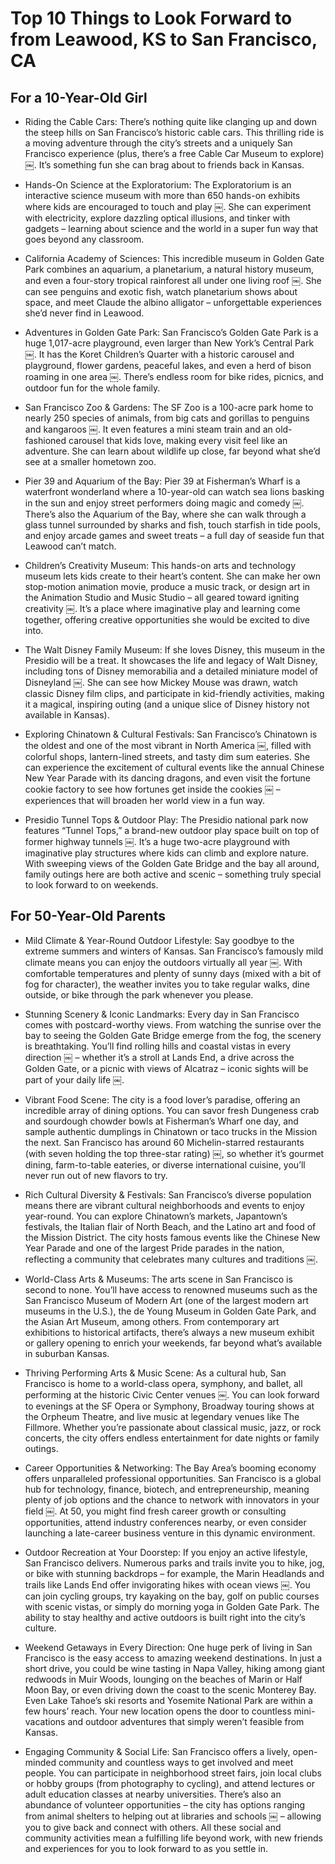 # Top 10 Things to Look Forward to from Leawood, KS to San Francisco, CA

## For a 10-Year-Old Girl

- Riding the Cable Cars: There’s nothing quite like clanging up and down the steep hills on San Francisco’s historic cable cars. This thrilling ride is a moving adventure through the city’s streets and a uniquely San Francisco experience (plus, there’s a free Cable Car Museum to explore) ￼. It’s something fun she can brag about to friends back in Kansas.

- Hands-On Science at the Exploratorium: The Exploratorium is an interactive science museum with more than 650 hands-on exhibits where kids are encouraged to touch and play ￼. She can experiment with electricity, explore dazzling optical illusions, and tinker with gadgets – learning about science and the world in a super fun way that goes beyond any classroom.

- California Academy of Sciences: This incredible museum in Golden Gate Park combines an aquarium, a planetarium, a natural history museum, and even a four-story tropical rainforest all under one living roof ￼. She can see penguins and exotic fish, watch planetarium shows about space, and meet Claude the albino alligator – unforgettable experiences she’d never find in Leawood.

- Adventures in Golden Gate Park: San Francisco’s Golden Gate Park is a huge 1,017-acre playground, even larger than New York’s Central Park ￼. It has the Koret Children’s Quarter with a historic carousel and playground, flower gardens, peaceful lakes, and even a herd of bison roaming in one area ￼. There’s endless room for bike rides, picnics, and outdoor fun for the whole family.

- San Francisco Zoo & Gardens: The SF Zoo is a 100-acre park home to nearly 250 species of animals, from big cats and gorillas to penguins and kangaroos ￼. It even features a mini steam train and an old-fashioned carousel that kids love, making every visit feel like an adventure. She can learn about wildlife up close, far beyond what she’d see at a smaller hometown zoo.

- Pier 39 and Aquarium of the Bay: Pier 39 at Fisherman’s Wharf is a waterfront wonderland where a 10-year-old can watch sea lions basking in the sun and enjoy street performers doing magic and comedy ￼. There’s also the Aquarium of the Bay, where she can walk through a glass tunnel surrounded by sharks and fish, touch starfish in tide pools, and enjoy arcade games and sweet treats – a full day of seaside fun that Leawood can’t match.

- Children’s Creativity Museum: This hands-on arts and technology museum lets kids create to their heart’s content. She can make her own stop-motion animation movie, produce a music track, or design art in the Animation Studio and Music Studio – all geared toward igniting creativity ￼. It’s a place where imaginative play and learning come together, offering creative opportunities she would be excited to dive into.

- The Walt Disney Family Museum: If she loves Disney, this museum in the Presidio will be a treat. It showcases the life and legacy of Walt Disney, including tons of Disney memorabilia and a detailed miniature model of Disneyland ￼. She can see how Mickey Mouse was drawn, watch classic Disney film clips, and participate in kid-friendly activities, making it a magical, inspiring outing (and a unique slice of Disney history not available in Kansas).

- Exploring Chinatown & Cultural Festivals: San Francisco’s Chinatown is the oldest and one of the most vibrant in North America ￼, filled with colorful shops, lantern-lined streets, and tasty dim sum eateries. She can experience the excitement of cultural events like the annual Chinese New Year Parade with its dancing dragons, and even visit the fortune cookie factory to see how fortunes get inside the cookies ￼ – experiences that will broaden her world view in a fun way.

- Presidio Tunnel Tops & Outdoor Play: The Presidio national park now features “Tunnel Tops,” a brand-new outdoor play space built on top of former highway tunnels ￼. It’s a huge two-acre playground with imaginative play structures where kids can climb and explore nature. With sweeping views of the Golden Gate Bridge and the bay all around, family outings here are both active and scenic – something truly special to look forward to on weekends.

## For 50-Year-Old Parents

- Mild Climate & Year-Round Outdoor Lifestyle: Say goodbye to the extreme summers and winters of Kansas. San Francisco’s famously mild climate means you can enjoy the outdoors virtually all year ￼. With comfortable temperatures and plenty of sunny days (mixed with a bit of fog for character), the weather invites you to take regular walks, dine outside, or bike through the park whenever you please.

- Stunning Scenery & Iconic Landmarks: Every day in San Francisco comes with postcard-worthy views. From watching the sunrise over the bay to seeing the Golden Gate Bridge emerge from the fog, the scenery is breathtaking. You’ll find rolling hills and coastal vistas in every direction ￼ – whether it’s a stroll at Lands End, a drive across the Golden Gate, or a picnic with views of Alcatraz – iconic sights will be part of your daily life ￼.

- Vibrant Food Scene: The city is a food lover’s paradise, offering an incredible array of dining options. You can savor fresh Dungeness crab and sourdough chowder bowls at Fisherman’s Wharf one day, and sample authentic dumplings in Chinatown or taco trucks in the Mission the next. San Francisco has around 60 Michelin-starred restaurants (with seven holding the top three-star rating) ￼, so whether it’s gourmet dining, farm-to-table eateries, or diverse international cuisine, you’ll never run out of new flavors to try.

- Rich Cultural Diversity & Festivals: San Francisco’s diverse population means there are vibrant cultural neighborhoods and events to enjoy year-round. You can explore Chinatown’s markets, Japantown’s festivals, the Italian flair of North Beach, and the Latino art and food of the Mission District. The city hosts famous events like the Chinese New Year Parade and one of the largest Pride parades in the nation, reflecting a community that celebrates many cultures and traditions ￼.

- World-Class Arts & Museums: The arts scene in San Francisco is second to none. You’ll have access to renowned museums such as the San Francisco Museum of Modern Art (one of the largest modern art museums in the U.S.), the de Young Museum in Golden Gate Park, and the Asian Art Museum, among others. From contemporary art exhibitions to historical artifacts, there’s always a new museum exhibit or gallery opening to enrich your weekends, far beyond what’s available in suburban Kansas.

- Thriving Performing Arts & Music Scene: As a cultural hub, San Francisco is home to a world-class opera, symphony, and ballet, all performing at the historic Civic Center venues ￼. You can look forward to evenings at the SF Opera or Symphony, Broadway touring shows at the Orpheum Theatre, and live music at legendary venues like The Fillmore. Whether you’re passionate about classical music, jazz, or rock concerts, the city offers endless entertainment for date nights or family outings.

- Career Opportunities & Networking: The Bay Area’s booming economy offers unparalleled professional opportunities. San Francisco is a global hub for technology, finance, biotech, and entrepreneurship, meaning plenty of job options and the chance to network with innovators in your field ￼. At 50, you might find fresh career growth or consulting opportunities, attend industry conferences nearby, or even consider launching a late-career business venture in this dynamic environment.

- Outdoor Recreation at Your Doorstep: If you enjoy an active lifestyle, San Francisco delivers. Numerous parks and trails invite you to hike, jog, or bike with stunning backdrops – for example, the Marin Headlands and trails like Lands End offer invigorating hikes with ocean views ￼. You can join cycling groups, try kayaking on the bay, golf on public courses with scenic vistas, or simply do morning yoga in Golden Gate Park. The ability to stay healthy and active outdoors is built right into the city’s culture.

- Weekend Getaways in Every Direction: One huge perk of living in San Francisco is the easy access to amazing weekend destinations. In just a short drive, you could be wine tasting in Napa Valley, hiking among giant redwoods in Muir Woods, lounging on the beaches of Marin or Half Moon Bay, or even driving down the coast to the scenic Monterey Bay. Even Lake Tahoe’s ski resorts and Yosemite National Park are within a few hours’ reach. Your new location opens the door to countless mini-vacations and outdoor adventures that simply weren’t feasible from Kansas.

- Engaging Community & Social Life: San Francisco offers a lively, open-minded community and countless ways to get involved and meet people. You can participate in neighborhood street fairs, join local clubs or hobby groups (from photography to cycling), and attend lectures or adult education classes at nearby universities. There’s also an abundance of volunteer opportunities – the city has options ranging from animal shelters to helping out at libraries and schools ￼ – allowing you to give back and connect with others. All these social and community activities mean a fulfilling life beyond work, with new friends and experiences for you to look forward to as you settle in.